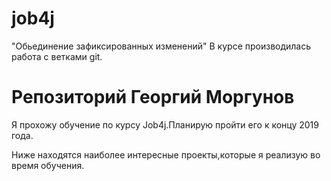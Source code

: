 # job4j
"Обьединение зафиксированных  изменений"
В курсе производилась работа с ветками git.

# Репозиторий Георгий Моргунов

Я прохожу обучение по курсу Job4j.Планирую пройти его к концу 2019 года.

Ниже находятся наиболее интересные проекты,которые я реализую во время обучения.
